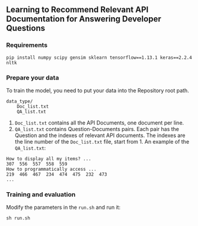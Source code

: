 ## Learning to Recommend Relevant API Documentation for Answering Developer Questions

### Requirements

```
pip install numpy scipy gensim sklearn tensorflow==1.13.1 keras==2.2.4 nltk
```

### Prepare your data

To train the model, you need to put your data into the Repository root path. 

```
data_type/
    Doc_list.txt
    QA_list.txt
```

1. `Doc_list.txt` contains all the API Documents, one document per line.
2. `QA_list.txt` contains Question-Documents pairs. Each pair has the Question and the indexes of relevant API documents. The indexes are the line number of the `Doc_list.txt` file, start from 1. An example of the `QA_list.txt`:

```
How to display all my items? ...
307  556  557  558  559
How to programmatically access ...
219  466  467  234  474  475  232  473
...
``` 

### Training and evaluation

Modify the parameters in the `run.sh` and run it:

`sh run.sh`

